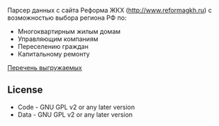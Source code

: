 
Парсер данных с сайта Реформа ЖКХ (http://www.reformagkh.ru) с возможностью выбора региона РФ по:

* Многоквартирным жилым домам
* Управляющим компаниям
* Переселению граждан
* Капитальному ремонту

[Перечень выгружаемых](https://docs.google.com/spreadsheets/d/1FvqhdJF5IcQ9hbI_OD2JWdIjimnH_9RIvgjMrJigSg4/edit#gid=1154089007) 


License
-------
* Code - GNU GPL v2 or any later version
* Data - GNU GPL v2 or any later version
